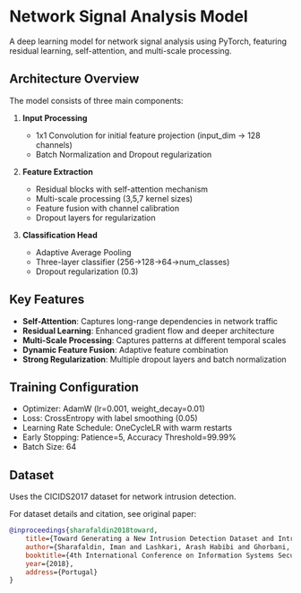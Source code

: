 # Network Signal Analysis Model

A deep learning model for network signal analysis using PyTorch, featuring residual learning, self-attention, and multi-scale processing.

## Architecture Overview

The model consists of three main components:

1. **Input Processing**
   - 1x1 Convolution for initial feature projection (input_dim → 128 channels)
   - Batch Normalization and Dropout regularization

2. **Feature Extraction**
   - Residual blocks with self-attention mechanism
   - Multi-scale processing (3,5,7 kernel sizes)
   - Feature fusion with channel calibration
   - Dropout layers for regularization

3. **Classification Head**
   - Adaptive Average Pooling
   - Three-layer classifier (256→128→64→num_classes)
   - Dropout regularization (0.3)

## Key Features

- **Self-Attention**: Captures long-range dependencies in network traffic
- **Residual Learning**: Enhanced gradient flow and deeper architecture
- **Multi-Scale Processing**: Captures patterns at different temporal scales
- **Dynamic Feature Fusion**: Adaptive feature combination
- **Strong Regularization**: Multiple dropout layers and batch normalization

## Training Configuration

- Optimizer: AdamW (lr=0.001, weight_decay=0.01)
- Loss: CrossEntropy with label smoothing (0.05)
- Learning Rate Schedule: OneCycleLR with warm restarts
- Early Stopping: Patience=5, Accuracy Threshold=99.99%
- Batch Size: 64

## Dataset

Uses the CICIDS2017 dataset for network intrusion detection.

For dataset details and citation, see original paper:


```bibtex
@inproceedings{sharafaldin2018toward,
    title={Toward Generating a New Intrusion Detection Dataset and Intrusion Traffic Characterization},
    author={Sharafaldin, Iman and Lashkari, Arash Habibi and Ghorbani, Ali A},
    booktitle={4th International Conference on Information Systems Security and Privacy (ICISSP)},
    year={2018},
    address={Portugal}
}
